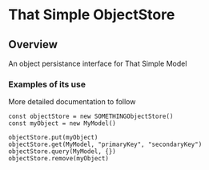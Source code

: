 # That Simple ObjectStore

##  Overview
An object persistance interface for That Simple Model

### Examples of its use
More detailed documentation to follow

```
const objectStore = new SOMETHINGObjectStore()
const myObject = new MyModel()

objectStore.put(myObject)
objectStore.get(MyModel, "primaryKey", "secondaryKey")
objectStore.query(MyModel, {})
objectStore.remove(myObject)
```
